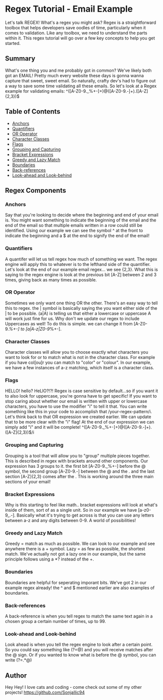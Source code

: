 # Regex Tutorial - Email Example

Let's talk REGEX! What's a regex you might ask? Regex is a straightforward toolbox that helps developers save oodles of time, particularly when it comes to validation. Like any toolbox, we need to understand the parts within it. This regex tutorial will go over a few key concepts to help you get started.

## Summary

What's one thing you and me probably got in common? We've likely both got an EMAIL! Pretty much every website these days is gonna wanna capture that sweet, sweet email. So naturally, crafty dev's had to figure out a way to save some time validating all these emails. So let's look at a Regex example for validating emails: ^([A-Z0-9._%+-]+)@([A-Z0-9.-]+)\.([A-Z]{2,3})$


## Table of Contents

- [Anchors](#anchors)
- [Quantifiers](#quantifiers)
- [OR Operator](#or-operator)
- [Character Classes](#character-classes)
- [Flags](#flags)
- [Grouping and Capturing](#grouping-and-capturing)
- [Bracket Expressions](#bracket-expressions)
- [Greedy and Lazy Match](#greedy-and-lazy-match)
- [Boundaries](#boundaries)
- [Back-references](#back-references)
- [Look-ahead and Look-behind](#look-ahead-and-look-behind)

## Regex Components

### Anchors
Say that you're looking to decide where the beginning and end of your email is. You might want something to indicate the beginning of the email and the end of the email so that multiple emails written in a row could still be identified. Using our example we can see the symbol ^ at the front to indicate the beginning and a $ at the end to signify the end of the email!

### Quantifiers
A quantifer will let us tell regex how much of something we want. The regex engine will apply this to whatever is to the lefthand side of the quantifier. Let's look at the end of our example email regex... we see {2,3}. What this is saying to the regex engine is look at the previous bit [A-Z] between 2 and 3 times, giving back as many times as possible.

### OR Operator
Sometimes we only want one thing OR the other. There's an easy way to tell this to regex. the | symbol is basically saying the you want either side of the | to be possible. (a|A) is telling us that either a lowercase or uppercase A will work just fine for us. Why don't we update our regex to include Uppercases as well! To do this is simple. we can change it from [A-Z0-9._%+-] to [a|A-z|Z0-9_%+-].


### Character Classes
Character classes will allow you to choose exactly what characters you want to look for or to match what is not in the character class. For example if you have col[ou]r you can match to "color" or "colour". In our example, we have a few instances of a-z matching, which itself is a character class.


### Flags
HELLO! hello? HeLlO?!?! Regex is case sensitive by default...so if you want it to also look for uppercase, you're gonna have to get specific! 
If you want to stop caring about whether our email is written with upper or lowercase characters, you have to use the modifier "i" to tell it that. You can write something like this in your code to accomplish that /your-regex-pattern/i. 
Let's think back to that OR expression we created earlier. We can update that to be more clear with the "i" flag! At the end of our expression we can simply add "i" and it will be complete! 
^([A-Z0-9._%+-]+)@([A-Z0-9.-]+)\.([A-Z]{2,3})$/i


### Grouping and Capturing
Grouping is a tool that will allow you to "group" multiple pieces together. This is described in regex with brackets around other components. Our expression has 3 groups to it. the first bit [A-Z0-9._%+-] before the @ symbol, the second group [A-Z0-9.-] between the @ and the . and the last section [A-Z]{2,3} comes after the . This is working around the three main sections of your email! 

### Bracket Expressions
Why is this starting to feel like math.. bracket expressions will look at what's inside of them, sort of as a single unit. So in our example we have [a-z0-9_\.-]. Basically what it's trying to get across is that you can use any letters between a-z and any digits between 0-9. A world of possibilities!


### Greedy and Lazy Match
Greedy = match as much as possible. We can look to our example and see anywhere there is a + symbol. Lazy = as few as possible, the shortest match. We've actually not got a lazy one in our example, but the same principle follows using a *? instead of the +.

### Boundaries
Boundaries are helpful for seperating imporant bits. We've got 2 in our example regex already! the ^ and $ mentioned earlier are also examples of boundaries. 

### Back-references
A back-reference is when you tell regex to match the same text again in a chosen group a certain number of times, up to 99. 


### Look-ahead and Look-behind
Look ahead is when you tell the regex engine to look after a certain point. So you could say something like (?=@) and you will receive matches after the @ sign. Or if you wanted to know what is before the @ symbol, you can write (?=.*@)


## Author

Hey Hey! I love cats and coding - come check out some of my other projects! https://github.com/SonjaIlic94